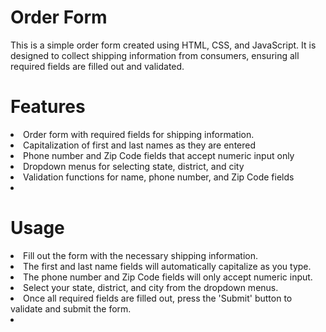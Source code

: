 <h1>Order Form</h1>
This is a simple order form created using HTML, CSS, and JavaScript. It is designed to collect shipping information from consumers, ensuring all required fields are filled out and validated.

<h1>Features</h1>
<oi>
    <li>Order form with required fields for shipping information. </li>
    <li>Capitalization of first and last names as they are entered</li> 
    <li>Phone number and Zip Code fields that accept numeric input only</li>
    <li>Dropdown menus for selecting state, district, and city</li>
    <li>Validation functions for name, phone number, and Zip Code fields<li>
</oi>

<h1>Usage</h1>
<ui>
    <li>Fill out the form with the necessary shipping information.</li>
    <li>The first and last name fields will automatically capitalize as you type.</li>
    <li>The phone number and Zip Code fields will only accept numeric input.</li>
    <li>Select your state, district, and city from the dropdown menus.</li>
    <li>Once all required fields are filled out, press the 'Submit' button to validate and submit the form.<li>
</ui>